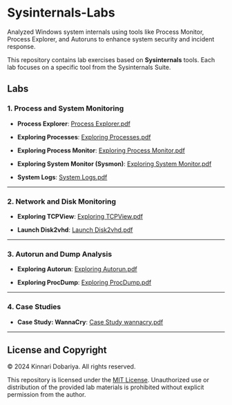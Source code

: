 # Sysinternals-Labs
Analyzed Windows system internals using tools like Process Monitor, Process Explorer, and Autoruns to enhance system security and incident response.

This repository contains lab exercises based on **Sysinternals** tools. Each lab focuses on a specific tool from the Sysinternals Suite.

## Labs

### 1. Process and System Monitoring

- **Process Explorer**:
  [Process Explorer.pdf](https://github.com/user-attachments/files/17368991/Process.Explorer.pdf)

- **Exploring Processes**:
  [Exploring Processes.pdf](https://github.com/user-attachments/files/17368986/Exploring.Processes.pdf)

- **Exploring Process Monitor**:
  [Exploring Process Monitor.pdf](https://github.com/user-attachments/files/17368985/Exploring.Process.Monitor.pdf)

- **Exploring System Monitor (Sysmon)**:
  [Exploring System Monitor.pdf](https://github.com/user-attachments/files/17368988/Exploring.System.Monitor.pdf)

- **System Logs**:
  [System Logs.pdf](https://github.com/user-attachments/files/17368992/System.Logs.pdf)

---

### 2. Network and Disk Monitoring

- **Exploring TCPView**:
  [Exploring TCPView.pdf](https://github.com/user-attachments/files/17368989/Exploring.TCPView.pdf)

- **Launch Disk2vhd**:
  [Launch Disk2vhd.pdf](https://github.com/user-attachments/files/17368990/Launch.Disk2vhd.pdf)

---

### 3. Autorun and Dump Analysis

- **Exploring Autorun**:
  [Exploring Autorun.pdf](https://github.com/user-attachments/files/17368983/Exploring.Autorun.pdf)

- **Exploring ProcDump**:
  [Exploring ProcDump.pdf](https://github.com/user-attachments/files/17368984/Exploring.ProcDump.pdf)

---

### 4. Case Studies

- **Case Study: WannaCry**:
  [Case Study wannacry.pdf](https://github.com/user-attachments/files/17368982/Case.Study.wannacry.pdf)

---

## License and Copyright

© 2024 Kinnari Dobariya. All rights reserved.

This repository is licensed under the [MIT License](https://opensource.org/licenses/MIT). Unauthorized use or distribution of the provided lab materials is prohibited without explicit permission from the author.
